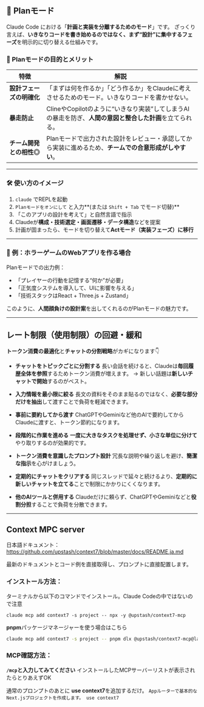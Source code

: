 ## 🧭 Planモード

Claude Code における「**計画と実装を分離するためのモード**」です。
ざっくり言えば、**いきなりコードを書き始めるのではなく、まず“設計”に集中するフェーズ**を明示的に切り替える仕組みです。

### 🧠 Planモードの目的とメリット

| 特徴                     | 解説                                                         |
| ------------------------ | ------------------------------------------------------------ |
| **設計フェーズの明確化** | 「まずは何を作るか」「どう作るか」をClaudeに考えさせるためのモード。いきなりコードを書かせない。 |
| **暴走防止**             | ClineやCopilotのように“いきなり実装”してしまうAIの暴走を防ぎ、**人間の意図と整合した計画**を立てられる。 |
| **チーム開発との相性◎**  | Planモードで出力された設計をレビュー・承認してから実装に進めるため、**チームでの合意形成がしやすい**。 |

------

### 🛠️ 使い方のイメージ

1. `claude` でREPLを起動
2. `Planモードをオンにして` と入力**(または `Shift + Tab` でモード切替)**
3. 「このアプリの設計を考えて」と自然言語で指示
4. Claudeが**構成・技術選定・画面遷移・データ構造**などを提案
5. 計画が固まったら、モードを切り替えて**Actモード（実装フェーズ）に移行**

------

### 🧪 例：ホラーゲームのWebアプリを作る場合

Planモードでの出力例：

- 「プレイヤーの行動を記憶する“何か”が必要」
- 「正気度システムを導入して、UIに影響を与える」
- 「技術スタックはReact + Three.js + Zustand」

このように、**人間顔負けの設計案**を出してくれるのがPlanモードの魅力です。

------





## レート制限（使用制限）の回避・緩和

**トークン消費の最適化**と**チャットの分割戦略**がカギになります👇

- **チャットをトピックごとに分割する**
   長い会話を続けると、Claudeは**毎回履歴全体を参照**するためトークン消費が増えます。
   → 新しい話題は**新しいチャットで開始**するのがベスト。

- **入力情報を最小限に絞る**
   長文の資料をそのまま貼るのではなく、**必要な部分だけを抽出**して渡すことで負荷を軽減できます。

- **事前に要約してから渡す**
   ChatGPTやGeminiなど他のAIで要約してからClaudeに渡すと、トークン節約になります。

- **段階的に作業を進める**
   **一度に大きなタスクを処理せず、小さな単位に分けて**やり取りするのが効果的です。

- **トークン消費を意識したプロンプト設計**
   冗長な説明や繰り返しを避け、**簡潔な指示**を心がけましょう。

- **定期的にチャットをクリアする**
   同じスレッドで延々と続けるより、**定期的に新しいチャットを立てる**ことで制限にかかりにくくなります。

- **他のAIツールと併用する**
   Claudeだけに頼らず、ChatGPTやGeminiなどと**役割分担**することで負荷を分散できます。

  

---



## Context MPC server

日本語ドキュメント：
https://github.com/upstash/context7/blob/master/docs/README.ja.md

最新のドキュメントとコード例を直接取得し、プロンプトに直接配置します。



### インストール方法：

ターミナルから以下のコマンドでインストール。Claude Codeの中ではないので注意

`claude mcp add context7 -s project -- npx -y @upstash/context7-mcp`

**pnpm**パッケージマネージャーを使う場合はこちら

```bash
claude mcp add context7 -s project -- pnpm dlx @upstash/context7-mcp@latest
```



### MCP確認方法：

**`/mcp`と入力してみてください**
インストールしたMCPサーバーリストが表示されたらとりあえずOK

通常のプロンプトのあとに **use context7**を追加するだけ。
`Appルーターで基本的なNext.jsプロジェクトを作成します。 use context7`

